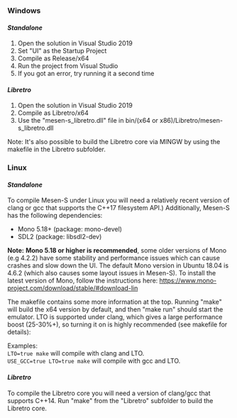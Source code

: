 ### Windows

#### *Standalone*

1) Open the solution in Visual Studio 2019
2) Set "UI" as the Startup Project
3) Compile as Release/x64
4) Run the project from Visual Studio
5) If you got an error, try running it a second time

#### *Libretro*

1) Open the solution in Visual Studio 2019
2) Compile as Libretro/x64
3) Use the "mesen-s_libretro.dll" file in bin/(x64 or x86)/Libretro/mesen-s_libretro.dll

Note: It's also possible to build the Libretro core via MINGW by using the makefile in the Libretro subfolder.

### Linux

#### *Standalone*

To compile Mesen-S under Linux you will need a relatively recent version of clang or gcc that supports the C++17 filesystem API.) Additionally, Mesen-S has the following dependencies:

* Mono 5.18+  (package: mono-devel) 
* SDL2  (package: libsdl2-dev)

**Note:** **Mono 5.18 or higher is recommended**, some older versions of Mono (e.g 4.2.2) have some stability and performance issues which can cause crashes and slow down the UI.
The default Mono version in Ubuntu 18.04 is 4.6.2 (which also causes some layout issues in Mesen-S).  To install the latest version of Mono, follow the instructions here: https://www.mono-project.com/download/stable/#download-lin

The makefile contains some more information at the top.  Running "make" will build the x64 version by default, and then "make run" should start the emulator.
LTO is supported under clang, which gives a large performance boost (25-30%+), so turning it on is highly recommended (see makefile for details):

Examples:  
`LTO=true make` will compile with clang and LTO.  
`USE_GCC=true LTO=true make` will compile with gcc and LTO.  

#### *Libretro*

To compile the Libretro core you will need a version of clang/gcc that supports C++14.
Run "make" from the "Libretro" subfolder to build the Libretro core.
